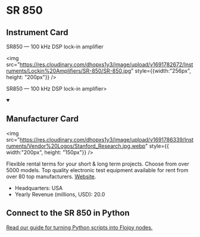 
# SR 850

## Instrument Card

<div className="flex">

<div>

SR850 — 100 kHz DSP lock-in amplifier

</div>

<img src="https://res.cloudinary.com/dhopxs1y3/image/upload/v1691782672/Instruments/Lockin%20Amplifiers/SR-850/SR-850.jpg" style={{width:"256px", height: "200px"}} />

</div>

SR850 — 100 kHz DSP lock-in amplifier>

<details open>
<summary><h2>Manufacturer Card</h2></summary>

<img src="https://res.cloudinary.com/dhopxs1y3/image/upload/v1691786339/Instruments/Vendor%20Logos/Stanford_Research.jpg.webp" style={{ width:"200px", height: "150px"}} />

Flexible rental terms for your short & long term projects. Choose from over 5000 models. Top quality electronic test equipment available for rent from over 80 top manufacturers. <a href="https://www.thinksrs.com">Website</a>.

<ul>
  <li>Headquarters: USA</li>
  <li>Yearly Revenue (millions, USD): 20.0</li>
</ul>
</details>

## Connect to the SR 850 in Python

[Read our guide for turning Python scripts into Flojoy nodes.](https://docs.flojoy.ai/custom-nodes/creating-custom-node/)


